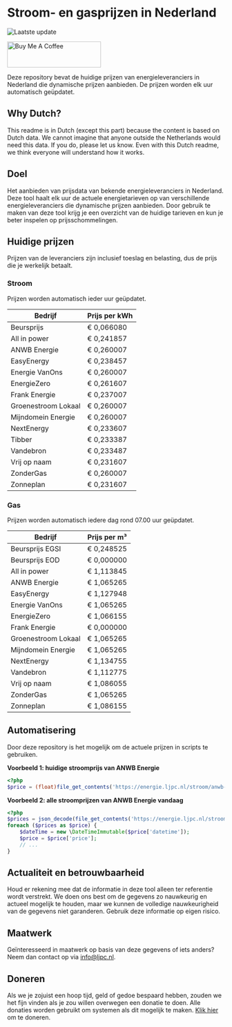 # Stroom- en gasprijzen in Nederland

![Laatste update](https://img.shields.io/badge/laatste%20update-2024--03--02%2015%3A00%20CET-brightgreen)

<a href="https://www.buymeacoffee.com/Lars-" target="_blank"><img src="https://cdn.buymeacoffee.com/buttons/v2/default-orange.png" alt="Buy Me A Coffee" height="60" style="height: 60px !important;width: 217px !important;" ></a>

Deze repository bevat de huidige prijzen van energieleveranciers in Nederland die dynamische prijzen aanbieden. De prijzen worden elk uur automatisch geüpdatet.

## Why Dutch?

This readme is in Dutch (except this part) because the content is based on Dutch data. We cannot imagine that anyone outside the Netherlands would need this data. If you do, please let us know. Even with this Dutch readme, we think
everyone will understand how it works.

## Doel

Het aanbieden van prijsdata van bekende energieleveranciers in Nederland. Deze tool haalt elk uur de actuele energietarieven op van verschillende energieleveranciers die dynamische prijzen aanbieden. Door gebruik te maken van deze tool
krijg je een overzicht van de huidige tarieven en kun je beter inspelen op prijsschommelingen.

## Huidige prijzen

Prijzen van de leveranciers zijn inclusief toeslag en belasting, dus de prijs die je werkelijk betaalt.

### Stroom

Prijzen worden automatisch ieder uur geüpdatet.

 Bedrijf | Prijs per kWh 
---------|---------------
Beursprijs | € 0,066080
All in power | € 0,241857
ANWB Energie | € 0,260007
EasyEnergy | € 0,238457
Energie VanOns | € 0,260007
EnergieZero | € 0,261607
Frank Energie | € 0,237007
Groenestroom Lokaal | € 0,260007
Mijndomein Energie | € 0,260007
NextEnergy | € 0,233607
Tibber | € 0,233387
Vandebron | € 0,233487
Vrij op naam | € 0,231607
ZonderGas | € 0,260007
Zonneplan | € 0,231607


### Gas

Prijzen worden automatisch iedere dag rond 07.00 uur geüpdatet.

 Bedrijf | Prijs per m³ 
---------|--------------
Beursprijs EGSI | € 0,248525
Beursprijs EOD | € 0,000000
All in power | € 1,113845
ANWB Energie | € 1,065265
EasyEnergy | € 1,127948
Energie VanOns | € 1,065265
EnergieZero | € 1,066155
Frank Energie | € 0,000000
Groenestroom Lokaal | € 1,065265
Mijndomein Energie | € 1,065265
NextEnergy | € 1,134755
Vandebron | € 1,112775
Vrij op naam | € 1,086055
ZonderGas | € 1,065265
Zonneplan | € 1,086155


## Automatisering

Door deze repository is het mogelijk om de actuele prijzen in scripts te gebruiken.

**Voorbeeld 1: huidige stroomprijs van ANWB Energie**

```php
<?php
$price = (float)file_get_contents('https://energie.ljpc.nl/stroom/anwb-energie-nu.txt');

```

**Voorbeeld 2: alle stroomprijzen van ANWB Energie vandaag**

```php
<?php
$prices = json_decode(file_get_contents('https://energie.ljpc.nl/stroom/all-in-power-vandaag.json'),true);
foreach ($prices as $price) {
    $dateTime = new \DateTimeImmutable($price['datetime']);
    $price = $price['price'];
    // ...
}
```

## Actualiteit en betrouwbaarheid

Houd er rekening mee dat de informatie in deze tool alleen ter referentie wordt verstrekt. We doen ons best om de gegevens zo nauwkeurig en actueel mogelijk te houden, maar we kunnen de volledige nauwkeurigheid van de gegevens niet
garanderen. Gebruik deze informatie op eigen risico.

## Maatwerk

Geïnteresseerd in maatwerk op basis van deze gegevens of iets anders? Neem dan contact op
via [info@ljpc.nl](mailto:info@ljpc.nl?subject=Energie%20prijzen).

## Doneren

Als we je zojuist een hoop tijd, geld of gedoe bespaard hebben, zouden we het fijn vinden als je zou willen overwegen een
donatie te doen. Alle donaties worden gebruikt om systemen als dit mogelijk te
maken. [Klik hier](https://www.buymeacoffee.com/Lars-) om te doneren.
